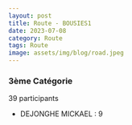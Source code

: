 ```yaml
---
layout: post
title: Route - BOUSIES1
date: 2023-07-08
category: Route
tags: Route
image: assets/img/blog/road.jpeg
---
```


### 3ème Catégorie
39 participants
- DEJONGHE MICKAEL : 9
